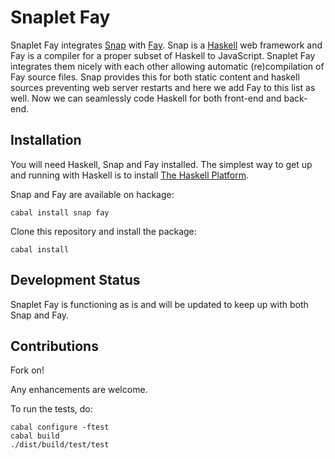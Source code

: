 Snaplet Fay
===========

Snaplet Fay integrates [Snap](http://www.snapframework.com) with
[Fay](http://www.fay-lang.org). Snap is a
[Haskell](http://www.haskell.org) web framework and Fay is a compiler
for a proper subset of Haskell to JavaScript. Snaplet Fay integrates
them nicely with each other allowing automatic (re)compilation of Fay
source files. Snap provides this for both static content and haskell
sources preventing web server restarts and here we add Fay to this
list as well. Now we can seamlessly code Haskell for both front-end
and back-end.

Installation
------------

You will need Haskell, Snap and Fay installed. The simplest way to get
up and running with Haskell is to install
[The Haskell Platform](http://hackage.haskell.org/platform/).

Snap and Fay are available on hackage:

```
cabal install snap fay
```

Clone this repository and install the package:
```
cabal install
````

Development Status
------------------

Snaplet Fay is functioning as is and will be updated to keep up with
both Snap and Fay.


Contributions
-----------

Fork on!

Any enhancements are welcome.

To run the tests, do:
```
cabal configure -ftest
cabal build
./dist/build/test/test
```
